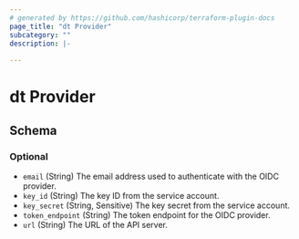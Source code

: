 ```yaml
---
# generated by https://github.com/hashicorp/terraform-plugin-docs
page_title: "dt Provider"
subcategory: ""
description: |-
  
---
```


# dt Provider





<!-- schema generated by tfplugindocs -->
## Schema

### Optional

- `email` (String) The email address used to authenticate with the OIDC provider.
- `key_id` (String) The key ID from the service account.
- `key_secret` (String, Sensitive) The key secret from the service account.
- `token_endpoint` (String) The token endpoint for the OIDC provider.
- `url` (String) The URL of the API server.
